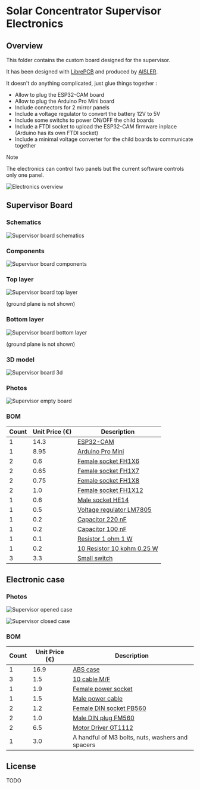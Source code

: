 # Solar Concentrator Supervisor Electronics

## Overview

This folder contains the custom board designed for the supervisor.

It has been designed with [LibrePCB](https://librepcb.org) and produced by [AISLER](https://aisler.net).

It doesn't do anything complicated, just glue things together :
* Allow to plug the ESP32-CAM board
* Allow to plug the Arduino Pro Mini board
* Include connectors for 2 mirror panels
* Include a voltage regulator to convert the battery 12V to 5V
* Include some switchs to power ON/OFF the child boards
* Include a FTDI socket to upload the ESP32-CAM firmware inplace (Arduino has its own FTDI socket)
* Include a minimal voltage converter for the child boards to communicate together

> [!NOTE]
> The electronics can control two panels but the current software controls only one panel.

![Electronics overview](doc/electronics_overview_chart.svg)

## Supervisor Board

### Schematics

![Supervisor board schematics](doc/supervisor_schematics.png)

### Components

![Supervisor board components](doc/supervisor_board_components.png)

### Top layer

![Supervisor board top layer](doc/supervisor_board_top_layer.png)

(ground plane is not shown)

### Bottom layer

![Supervisor board bottom layer](doc/supervisor_board_bottom_layer.png)

(ground plane is not shown)

### 3D model

![Supervisor board 3d](doc/supervisor_board_3d_model.png)

### Photos

![Supervisor empty board](doc/supervisor_board_photo.jpg)

### BOM

| Count | Unit Price (€) | Description
| ----- | -------------- | -----------
| 1     | 14.3           | [ESP32-CAM](https://www.gotronic.fr/art-module-esp32-cam-32630.htm)
| 1     | 8.95           | [Arduino Pro Mini](https://www.gotronic.fr/art-carte-dfrduino-pro-mini-dfr0159-19247.htm)
| 2     | 0.6            | [Female socket FH1X6](https://www.gotronic.fr/art-connecteur-fh1x6-22732.htm)
| 2     | 0.65           | [Female socket FH1X7](https://www.gotronic.fr/art-connecteur-fh1x7-22733.htm)
| 2     | 0.75           | [Female socket FH1X8](https://www.gotronic.fr/art-connnecteur-fh1x8-22734.htm)
| 2     | 1.0            | [Female socket FH1X12](https://www.gotronic.fr/art-connecteur-fh1x12-24494.htm)
| 1     | 0.6            | [Male socket HE14](https://www.gotronic.fr/art-connecteur-he14-mh100-4457.htm)
| 1     | 0.5            | [Voltage regulator LM7805](https://www.gotronic.fr/art-l7805cv-1578.htm)
| 1     | 0.2            | [Capacitor 220 nF](https://www.gotronic.fr/art-condensateur-lcc-220-nf-3271.htm)
| 1     | 0.2            | [Capacitor 100 nF](https://www.gotronic.fr/art-condensateur-lcc-100-nf-66.htm)
| 1     | 0.1            | [Resistor 1 ohm 1 W](https://www.gotronic.fr/art-resistance-carbone-1w-1-0-8486-2713.htm)
| 1     | 0.2            | [10 Resistor 10 kohm 0.25 W](https://www.gotronic.fr/art-10-resistances-1-4w-10k-8486-19.htm)
| 3     | 3.3            | [Small switch](https://www.conrad.fr/fr/p/interrupteur-a-levier-250-v-ac-0-15-a-1-x-on-on-611a-permanent-1-pcs-1566114.html)

## Electronic case

### Photos

![Supervisor opened case](doc/supervisor_opened_case_photo.jpg)

![Supervisor closed case](doc/supervisor_closed_case_photo.jpg)

### BOM

| Count | Unit Price (€) | Description
| ----- | -------------- | -----------
| 1     | 16.9           | [ABS case](https://www.gotronic.fr/art-boitier-abs-etanche-g214cmf-33575.htm)
| 3     | 1.5            | [10 cable M/F](https://www.gotronic.fr/art-pack-de-10-cables-de-connexion-m-f-bbj21-27098.htm)
| 1     | 1.9            | [Female power socket](https://www.gotronic.fr/art-embase-alim-sc215-123.htm)
| 1     | 1.5            | [Male power cable](https://www.gotronic.fr/art-2-cordons-d-alim-5-5-x-2-1-mm-male-22394.htm)
| 2     | 1.2            | [Female DIN socket PB560](https://www.gotronic.fr/art-embase-pb560-4764.htm)
| 2     | 1.0            | [Male DIN plug FM560](https://www.gotronic.fr/art-fiche-din-fm560-4748.htm)
| 2     | 6.5            | [Motor Driver GT1112](https://www.gotronic.fr/art-commande-de-2-moteurs-gt1112-26137.htm)
| 1     | 3.0            | A handful of M3 bolts, nuts, washers and spacers

## License

TODO
